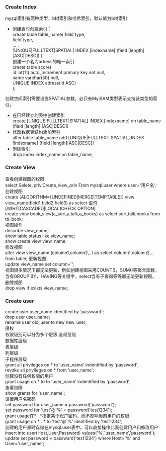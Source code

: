 ### Create Index
mysql索引有两种类型，b树索引和哈希索引，默认值为b树索引  
* 创建表时创建索引：  
create table table_name(
field type,  
field type,  
   ... ,  
[UNIQUE|FULLTEXT|SPATIAL] INDEX [indexname] (field [length][ASC|DESC])
)  
创建一个名为adress的唯一索引  
create table score(  
id int(11) auto_increment primary key not null,  
name varchar(50) null,  
UNIQUE INDEX adress(id ASC)  
);  

创建空间索引需要设置SPATIAL参数，必只有MyISAM类型表示支持该类型的索引。  
* 在已经建立的表中创建索引  
create [UNIQUE|FULLTEXT|SPATIAL] INDEX [indexname] on table_name (field [length] [ASC|DESC])
* 修改数据表结构添加索引  
alter table table_name add [UNIQUE|FULLTEXT|SPATIAL] INDEX [indexname] (field [length][ASC|DESC])  
* 删除索引  
drop index index_name on table_name;
### Create View
查看创建视图的权限  
select Selete_priv,Create_view_priv From mysql.user where user='用户名';  
创建视图  
create [ALGORITHM={UNDEFINED|MERGE|TEMPTABLE}] view view_name(field1,field2,field3) as select 语句 [WIHT[CASCADED|LOCAL]CHECK OPTION]  
create view book_view(a_sort,a,talk,a_books) as select sort,talk,books from tb_book;  
视图操作  
describe view_name;  
show table status like view_name;  
show create view view_name;  
修改视图  
alter view view_name (column1,column2,..) as select column1,column2,.. from table;
更新视图  
update view_name set column='';  
视图很多情况下都无法更新，例如创建视图采用COUNT()，SUM()等聚合函数，含有GROUP BY，HAVING等关键字，select含有子查询等等都无法更新视图。  
删除视图  
drop view if exists view_name;
### Create user
create user user_name identified by 'passward';  
drop user user_name;  
rename user old_user to new new_user;  
授权  
权限级别可以分为多个层级 
全局层级   
数据库层级  
表层级  
列层级  
子程序层级  
grant all privileges on * to 'user_name' indentified by 'password';  
revoke all privileges on * from 'user_name';  
创建没有任何权限的用户  
grant usage on * to to 'user_name' indentified by 'password';   
查看权限  
show grants for 'user_name';  
设置用户名密码  
set password for user_name = password('password');  
set password for 'test'@'%' = password('test1234');  
grant usage在* . *指定某个账户密码，而不影响当前用户的权限  
grant usage on * . * to 'test'@'%' identified by 'test1234';  
创建的用户都时存储在mysql.user表中，可以直接操作此表创建用户和修改用户  
insert into user(Host,User,Password) values('%','user_name','password');  
update set password = passward('test1234') where Host='%' and User='user_name';  
